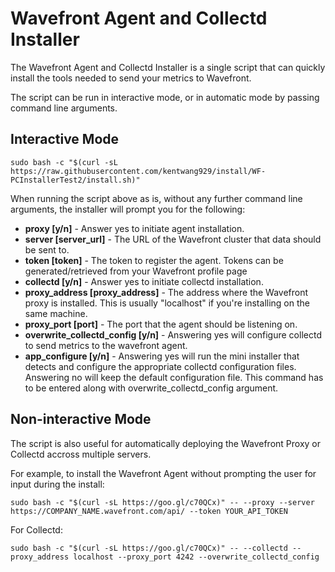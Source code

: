# Wavefront Agent and Collectd Installer

The Wavefront Agent and Collectd Installer is a single script that can quickly install the tools needed to send your metrics to Wavefront.

The script can be run in interactive mode, or in automatic mode by passing command line arguments.

## Interactive Mode
```
sudo bash -c "$(curl -sL https://raw.githubusercontent.com/kentwang929/install/WF-PCInstallerTest2/install.sh)"
```
When running the script above as is, without any further command line arguments, the installer will prompt you for the following:

- **proxy [y/n]** -
    Answer yes to initiate agent installation.   
- **server [server_url]** -
    The URL of the Wavefront cluster that data should be sent to.
- **token [token]** - 
    The token to register the agent. Tokens can be generated/retrieved from your Wavefront profile page
- **collectd [y/n]** -
    Answer yes to initiate collectd installation.
- **proxy_address [proxy_address]** - 
    The address where the Wavefront proxy is installed. This is usually "localhost" if you're installing on the same machine.
- **proxy_port [port]** - 
    The port that the agent should be listening on.
- **overwrite_collectd_config [y/n]** - 
    Answering yes will configure collectd to send metrics to the wavefront agent.
- **app_configure [y/n]** -
    Answering yes will run the mini installer that detects and configure the appropriate collectd configuration files.  Answering no will keep the default configuration file.  This command has to be entered along with overwrite_collectd_config argument.

## Non-interactive Mode

The script is also useful for automatically deploying the Wavefront Proxy or Collectd accross multiple servers.

For example, to install the Wavefront Agent without prompting the user for input during the install:
```
sudo bash -c "$(curl -sL https://goo.gl/c70QCx)" -- --proxy --server https://COMPANY_NAME.wavefront.com/api/ --token YOUR_API_TOKEN
```
For Collectd:
```
sudo bash -c "$(curl -sL https://goo.gl/c70QCx)" -- --collectd --proxy_address localhost --proxy_port 4242 --overwrite_collectd_config
```

